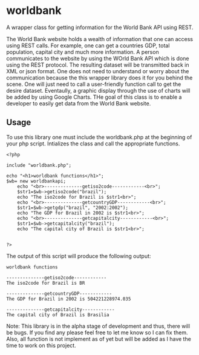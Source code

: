worldbank
=========

A wrapper class for getting information for the World Bank API using REST. 

The World Bank website holds a wealth of information that one can access using REST calls.  For example, one can get a countries
GDP, total population, capital city and much more information.  A person communicates to the website by using the WOrld Bank API
which is done using the REST protocol.  The resulting dataset will be transmitted back in XML or json format.  One does not need
to understand or worry about the communication because the this wrapper library does it for you behind the scene.  One will just
need to call a user-friendly function call to get the desire dataset.  Eventaully, a graphic display through the use of charts will
be added by using Google Charts.  THe goal of this class is to enable a developer to easily get data from the World Bank website.

Usage
-----
To use this library one must include the worldbank.php at the beginning of your php script.  Intializes the class and call the 
appropriate functions.

```
<?php

include "worldbank.php";

echo "<h1>worldbank functions</h1>";
$wb= new worldbankapi;
	echo "<br>--------------getiso2code------------<br>";
	$str1=$wb->getiso2code("brazil");
	echo "The iso2code for Brazil is $str1<br>";
	echo "<br>--------------getcountryGDP------------<br>";
	$str1=$wb->getgdp("brazil", "2002:2002");
	echo "The GDP for Brazil in 2002 is $str1<br>";
	echo "<br>--------------getcapitalcity------------<br>";
	$str1=$wb->getcapitalcity("brazil");
	echo "The capital city of Brazil is $str1<br>";


?>
```
The output of this script will produce the following output:

```
worldbank functions

--------------getiso2code------------
The iso2code for Brazil is BR

--------------getcountryGDP------------
The GDP for Brazil in 2002 is 504221228974.035

--------------getcapitalcity------------
The capital city of Brazil is Brasilia
```
Note:  This library is in the alpha stage of development and thus, there will be bugs.  If you find any please feel free to let me know so I can fix them.
Also, all function is not implement as of yet but will be added as I have the time to work on this project.
